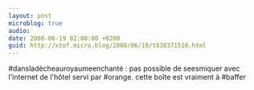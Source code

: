```yaml
---
layout: post
microblog: true
audio: 
date: 2008-06-19 02:00:00 +0200
guid: http://xtof.micro.blog/2008/06/19/t838371510.html
---
```

#dansladècheauroyaumeenchanté : pas possible de seesmiquer avec l'internet de l'hôtel servi par #orange. cette boîte est vraiment à #baffer
